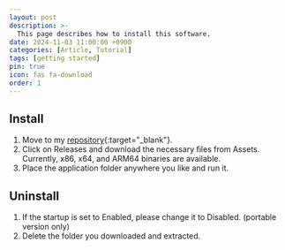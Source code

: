 ```yaml
---
layout: post
description: >-
  This page describes how to install this software.
date: 2024-11-03 11:00:00 +0900
categories: [Article, Tutorial]
tags: [getting started]
pin: true
icon: fas fa-download
order: 1
---
```


## Install

1. Move to my [repository](https://github.com/karakirimu/AudioSelector){:target="_blank"}.
2. Click on Releases and download the necessary files from Assets. Currently, x86, x64, and ARM64 binaries are available.
3. Place the application folder anywhere you like and run it.

## Uninstall

1. If the startup is set to Enabled, please change it to Disabled. (portable version only)
2. Delete the folder you downloaded and extracted.
